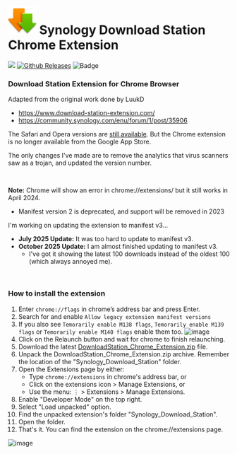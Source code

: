 <h1><img src="images/Icon-128.png" alt="" style="width: 64px; height: 64px;" /> Synology Download Station Chrome Extension</h1>


<a href="https://github.com/007revad/Synology_Download_Station_Chrome_Extension/releases"><img src="https://img.shields.io/github/release/007revad/Synology_HDD_db.svg"></a>
[![Github Releases](https://img.shields.io/github/downloads/007revad/synology_download_station_chrome_Extension/total.svg)](https://github.com/007revad/Synology_Download_Station_Chrome_Extension/releases)
![Badge](https://hitscounter.dev/api/hit?url=https%3A%2F%2Fgithub.com%2F007revad%2FSynology_Download_Station_Chrome_Extension&label=Visitors&icon=github&color=%23198754&message=&style=flat&tz=Australia%2FSydney)
<!-- [![committers.top badge](https://user-badge.committers.top/australia/007revad.svg)](https://user-badge.committers.top/australia/007revad) -->


### Download Station Extension for Chrome Browser

Adapted from the original work done by LuukD
- https://www.download-station-extension.com/
- https://community.synology.com/enu/forum/1/post/35906

The Safari and Opera versions are [still available](https://www.download-station-extension.com/). But the Chrome extension is no longer available from the Google App Store.

The only changes I've made are to remove the analytics that virus scanners saw as a trojan, and updated the version number. 

<br>

**Note:** Chrome will show an error in chrome://extensions/ but it still works in April 2024.
- Manifest version 2 is deprecated, and support will be removed in 2023

I'm working on updating the extension to manifest v3... 
- **July 2025 Update:** It was too hard to update to manifest v3.
- **October 2025 Update:** I am almost finished updating to manifest v3.
  - I've got it showing the latest 100 downloads instead of the oldest 100 (which always annoyed me).

<br>

### How to install the extension
1. Enter `chrome://flags` in chrome’s address bar and press Enter.
2. Search for and enable `Allow legacy extension manifest versions`
3. If you also see `Temorarily enable M138 flags`, `Temorarily enable M139 flags` or `Temorarily enable M140 flags` enable them too.
    <img width="803" height="652" alt="image" src="https://github.com/user-attachments/assets/ff680319-18cf-4134-945f-5cb2496b95eb" />
4. Click on the Relaunch button and wait for chrome to finish relaunching.
5. Download the latest [DownloadStation_Chrome_Extension.zip](https://github.com/007revad/Synology_Download_Station_Chrome_Extension/releases) file.
6. Unpack the DownloadStation_Chrome_Extension.zip archive. Remember the location of the "Synology_Download_Station" folder.
7. Open the Extensions page by either:
    - Type `chrome://extensions` in chrome's address bar, or
    - Click on the extensions icon > Manage Extensions, or
    - Use the menu: ⋮ > Extensions > Manage Extensions.
8. Enable "Developer Mode" on the top right.
9. Select "Load unpacked" option.
10. Find the unpacked extension's folder "Synology_Download_Station".
11. Open the folder.
12. That's it. You can find the extension on the chrome://extensions page.
<img width="684" height="324" alt="image" src="https://github.com/user-attachments/assets/8e1190ed-d750-40a1-819f-29b242ea10ba" />

